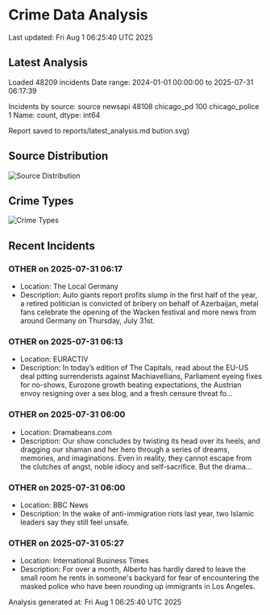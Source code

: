 # Crime Data Analysis
Last updated: Fri Aug  1 06:25:40 UTC 2025

## Latest Analysis

Loaded 48209 incidents
Date range: 2024-01-01 00:00:00 to 2025-07-31 06:17:39

Incidents by source:
source
newsapi           48108
chicago_pd          100
chicago_police        1
Name: count, dtype: int64

Report saved to reports/latest_analysis.md
bution.svg)

## Source Distribution
![Source Distribution](images/source_distribution.svg)

## Crime Types
![Crime Types](images/crime_types.svg)

## Recent Incidents

### OTHER on 2025-07-31 06:17
- Location: The Local Germany
- Description: Auto giants report profits slump in the first half of the year, a retired politician is convicted of bribery on behalf of Azerbaijan, metal fans celebrate the opening of the Wacken festival and more news from around Germany on Thursday, July 31st.


### OTHER on 2025-07-31 06:13
- Location: EURACTIV
- Description: In today’s edition of The Capitals, read about the EU-US deal pitting surrenderists against Machiavellians, Parliament eyeing fixes for no-shows, Eurozone growth beating expectations, the Austrian envoy resigning over a sex blog, and a fresh censure threat fo…


### OTHER on 2025-07-31 06:00
- Location: Dramabeans.com
- Description: Our show concludes by twisting its head over its heels, and dragging our shaman and her hero through a series of dreams, memories, and imaginations. Even in reality, they cannot escape from the clutches of angst, noble idiocy and self-sacrifice. But the drama…


### OTHER on 2025-07-31 06:00
- Location: BBC News
- Description: In the wake of anti-immigration riots last year, two Islamic leaders say they still  feel unsafe.


### OTHER on 2025-07-31 05:27
- Location: International Business Times
- Description: For over a month, Alberto has hardly dared to leave the small room he rents in someone's backyard for fear of encountering the masked police who have been rounding up immigrants in Los Angeles.

Analysis generated at: Fri Aug  1 06:25:40 UTC 2025

